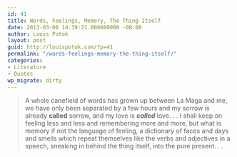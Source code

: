 ```yaml
---
id: 41
title: Words, Feelings, Memory, The Thing Itself
date: 2013-03-08 14:39:21.000000000 -08:00
author: Louis Potok
layout: post
guid: http://louispotok.com/?p=41
permalink: "/words-feelings-memory-the-thing-itself/"
categories:
- Literature
- Quotes
wp_migrate: dirty
---
```

> A whole canefield of words has grown up between La Maga and me, we have only been separated by a few hours and my sorrow is already **called** sorrow, and my love is **_called_** love. . . I shall keep on feeling less and less and remembering more and more, but what is memory if not the language of feeling, a dictionary of faces and days and smells which repeat themselves like the verbs and adjectives in a speech, sneaking in behind the thing itself, into the pure present. . .